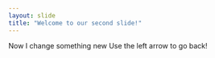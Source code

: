 ```yaml
---
layout: slide
title: "Welcome to our second slide!"
---
```

Now I change something new
Use the left arrow to go back!
